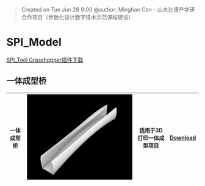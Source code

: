 > Created on Tue Jun 28 9:00 @author: Minghan Cen - 山水比德产学研合作项目（参数化设计数字技术示范课程建设）

# SPI_Model
<a href="Material\SPI.rar">SPI_Tool Grasshopper插件下载</a>

## 一体成型桥
| 一体成型桥  |  <img src="./imgs\tool\一体成型桥.png" height="auto" width="auto" title="caDesign">|适用于3D打印一体成型项目 |<a href="./Moths_components/Counter.gh">Download</a> |
|---|---|---|---|